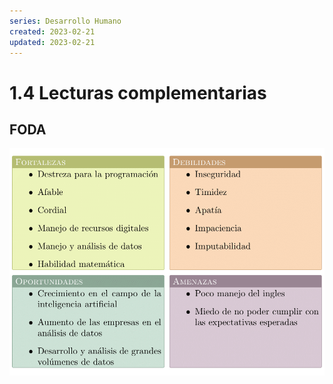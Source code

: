 ```yaml
---
series: Desarrollo Humano
created: 2023-02-21
updated: 2023-02-21
---
```


# 1.4 Lecturas complementarias

## FODA

![FODA](./images/FODA.png)
